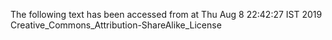 The following text has been accessed from at Thu Aug 8 22:42:27 IST 2019
Creative_Commons_Attribution-ShareAlike_License
